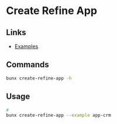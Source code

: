 # Create Refine App

## Links

- [Examples](https://refine.dev/docs/examples)

## Commands

```sh
bunx create-refine-app -h
```

## Usage

```sh
#
bunx create-refine-app --example app-crm
```

<!--
https://github.com/refinedev/refine/tree/master/packages/devtools#about

refine devtools init
-->
